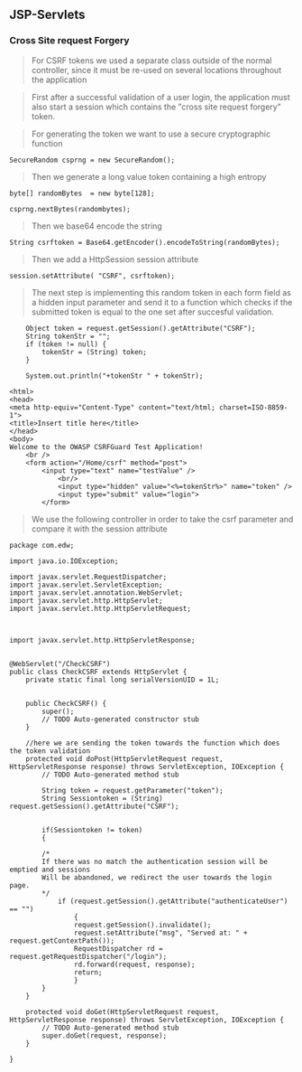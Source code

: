 

JSP-Servlets
-------------------------

### Cross Site request Forgery 


> For CSRF tokens we used a separate class outside of the normal controller, since
> it must be re-used on several locations throughout the application

> First after a successful validation of a user login, the application must also start a session
> which contains the "cross site request forgery" token.

> For generating the token we want to use a secure cryptographic function

```SecureRandom csprng = new SecureRandom();```

> Then we generate a long value token containing a high entropy

~~~~~~~~~~~~~~~~~~~~~~~~~~~~~~~~~~~~~~~~~~~~~~~~~~~~~~~~~~~~~~~~~~~~~~~~~~~~~~~~
byte[] randomBytes  = new byte[128];

csprng.nextBytes(randombytes);
~~~~~~~~~~~~~~~~~~~~~~~~~~~~~~~~~~~~~~~~~~~~~~~~~~~~~~~~~~~~~~~~~~~~~~~~~~~~~~~~

> Then we base64 encode the string

```String csrftoken = Base64.getEncoder().encodeToString(randomBytes);```

> Then we add a HttpSession session attribute

```session.setAttribute( "CSRF", csrftoken);```

> The next step is implementing this random token in each form field as a hidden input parameter
> and send it to a function which checks if the submitted token is equal to the one set after succesful validation.

```
    Object token = request.getSession().getAttribute("CSRF");
    String tokenStr = "";
    if (token != null) {
        tokenStr = (String) token;
    }

    System.out.println("+tokenStr " + tokenStr);

<html>
<head>
<meta http-equiv="Content-Type" content="text/html; charset=ISO-8859-1">
<title>Insert title here</title>
</head>
<body>
Welcome to the OWASP CSRFGuard Test Application!
    <br />
    <form action="/Home/csrf" method="post">
        <input type="text" name="testValue" /> 
			<br/> 
			<input type="hidden" value="<%=tokenStr%>" name="token" />
			<input type="submit" value="login">
		</form>
```

> We use the following controller in order to take the csrf parameter and compare it with the session attribute 

~~~~~~~~~~~~~~~~~~~~~~~~~~~~~~~~~~~~~~~~~~~~~~~~~~~~~~~~~~~~~~~~~~~~~~~~~~~~~~~~
package com.edw;

import java.io.IOException;

import javax.servlet.RequestDispatcher;
import javax.servlet.ServletException;
import javax.servlet.annotation.WebServlet;
import javax.servlet.http.HttpServlet;
import javax.servlet.http.HttpServletRequest;



import javax.servlet.http.HttpServletResponse;


@WebServlet("/CheckCSRF")
public class CheckCSRF extends HttpServlet {
	private static final long serialVersionUID = 1L;
       

    public CheckCSRF() {
        super();
        // TODO Auto-generated constructor stub
    }

    //here we are sending the token towards the function which does the token validation    
	protected void doPost(HttpServletRequest request, HttpServletResponse response) throws ServletException, IOException {
		// TODO Auto-generated method stub
		
		String token = request.getParameter("token");
		String Sessiontoken = (String) request.getSession().getAttribute("CSRF");

		
		if(Sessiontoken != token)
	    { 

		/*
        If there was no match the authentication session will be emptied and sessions
        Will be abandoned, we redirect the user towards the login page.
        */		
			if (request.getSession().getAttribute("authenticateUser") == "")
				{
				request.getSession().invalidate();
				request.setAttribute("msg", "Served at: " + request.getContextPath());
				RequestDispatcher rd =  request.getRequestDispatcher("/login");
			    rd.forward(request, response);
			    return;
				}
	    }	
	}

	protected void doGet(HttpServletRequest request, HttpServletResponse response) throws ServletException, IOException {
		// TODO Auto-generated method stub
		super.doGet(request, response);
	}

}

~~~~~~~~~~~~~~~~~~~~~~~~~~~~~~~~~~~~~~~~~~~~~~~~~~~~~~~~~~~~~~~~~~~~~~~~~~~~~~~~
